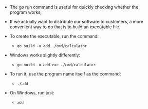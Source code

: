- The go run command is useful for quickly checking whether the program works, 

- If we actually want to distribute our software to customers, a more convenient way to do that is to build an executable file.

- To create the executable, run the command:
  
  - ```go build -o add ./cmd/calculator```

- Windows works slightly differently:
  
  - ```go build -o add.exe ./cmd/calculator``` 

- To run it, use the program name itself as the command:

  - ```./add ```

- On Windows, run just:
  
  - ``` add ```
